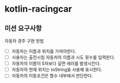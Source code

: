 # kotlin-racingcar

## 미션 요구사항

자동차 경주 구현 방법

- [ ] 자동차는 이름과 위치를 가져야한다.
- [ ] 사용자는 출전시킬 자동차의 이름과 시도 횟수를 입력한다.
- [ ] 자동차의 이름이 5자보다 길면 에러를 발생시킨다.
- [ ] 자동차의 현재 위치는 toString을 사용해 표시한다.
- [ ] 자동차의 이동조건은 함수 내부에서 판단한다.